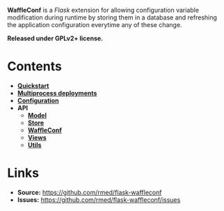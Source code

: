 **WaffleConf** is a *Flask* extension for allowing configuration variable
modification during runtime by storing them in a database and refreshing the
application configuration everytime any of these change.

**Released under GPLv2+ license.**

# Contents

- **[Quickstart](quickstart.md)**
- **[Multiprocess deployments](multiproc.md)**
- **[Configuration](configuration.md)**
- **API**
    - **[Model](api/model.md)**
    - **[Store](api/store.md)**
    - **[WaffleConf](api/waffleconf.md)**
    - **[Views](api/views.md)**
    - **[Utils](api/util.md)**

# Links

- **Source:** <https://github.com/rmed/flask-waffleconf>
- **Issues:** <https://github.com/rmed/flask-waffleconf/issues>
